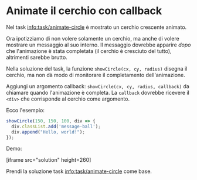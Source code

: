 
# Animate il cerchio con callback

Nel task <info:task/animate-circle> è mostrato un cerchio crescente animato.

Ora ipotizziamo di non volere solamente un cerchio, ma anche di volere mostrare un messaggio al suo interno. Il messaggio dovrebbe apparire *dopo* che l'animazione è stata completata (il cerchio è cresciuto del tutto), altrimenti sarebbe brutto.

Nella soluzione del task, la funzione `showCircle(cx, cy, radius)` disegna il cerchio, ma non dà modo di monitorare il completamento dell'animazione.

Aggiungi un argomento callback: `showCircle(cx, cy, radius, callback)` da chiamare quando l'animazione è completa. La `callback` dovrebbe ricevere il `<div>` che corrisponde al cerchio come argomento.

Ecco l'esempio:

```js
showCircle(150, 150, 100, div => {
  div.classList.add('message-ball');
  div.append("Hello, world!");
});
```

Demo:

[iframe src="solution" height=260]

Prendi la soluzione task <info:task/animate-circle> come base.
